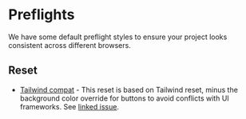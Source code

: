 # Preflights

We have some default preflight styles to ensure your project looks consistent across different browsers.

## Reset

- [Tailwind compat](https://unocss.dev/guide/style-reset#tailwind-compat) - This reset is based on Tailwind reset, minus the background color override for buttons to avoid conflicts with UI frameworks. See [linked issue](https://github.com/unocss/unocss/issues/2127).
